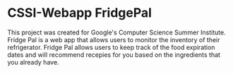 # CSSI-Webapp FridgePal

This project was created for Google's Computer Science Summer Institute. Fridge Pal is a web app that allows users to monitor the inventory of their refrigerator. Fridge Pal allows users to keep track of the food expiration dates and will recommend recepies for you based on the ingredients that you already have. 
